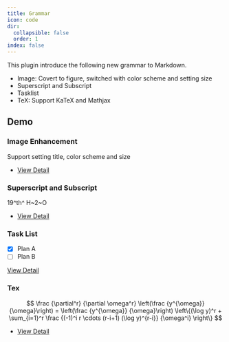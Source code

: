 ```yaml
---
title: Grammar
icon: code
dir:
  collapsible: false
  order: 1
index: false
---
```


<!-- #region intro -->

This plugin introduce the following new grammar to Markdown.

- Image: Covert to figure, switched with color scheme and setting size
- Superscript and Subscript
- Tasklist
- TeX: Support KaTeX and Mathjax

<!-- #endregion intro -->

<!-- more -->

## Demo

<!-- #region demo -->

### Image Enhancement

Support setting title, color scheme and size

- [View Detail](./image.md)

### Superscript and Subscript

19^th^ H~2~O

- [View Detail](./sup-sub.md)

### Task List

- [x] Plan A
- [ ] Plan B

[View Detail](./tasklist.md)

### Tex

$$
\frac {\partial^r} {\partial \omega^r} \left(\frac {y^{\omega}} {\omega}\right)
= \left(\frac {y^{\omega}} {\omega}\right) \left\{(\log y)^r + \sum_{i=1}^r \frac {(-1)^i r \cdots (r-i+1) (\log y)^{r-i}} {\omega^i} \right\}
$$

- [View Detail](./tex.md)

<!-- #endregion demo -->
